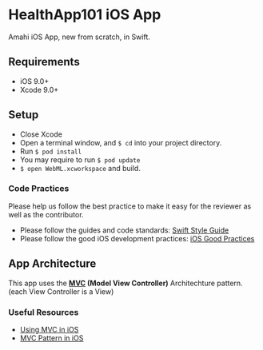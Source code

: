 # HealthApp101 iOS App

Amahi iOS App, new from scratch, in Swift.


## Requirements

- iOS 9.0+
- Xcode 9.0+

## Setup
- Close Xcode
- Open a terminal window, and `$ cd` into your project directory.
- Run `$ pod install`
- You may require to run `$ pod update`
- `$ open WebML.xcworkspace` and build.

### Code Practices
Please help us follow the best practice to make it easy for the reviewer as well as the contributor.
* Please follow the guides and code standards: [Swift Style Guide](https://github.com/linkedin/swift-style-guide)
* Please follow the good iOS development practices: [iOS Good Practices](https://github.com/futurice/ios-good-practices)

## App Architecture

This app uses the **[MVC](https://www.raywenderlich.com/1000705-model-view-controller-mvc-in-ios-a-modern-approach) (Model View Controller)** Architechture pattern. (each View Controller is a View)


### Useful Resources

* [Using MVC in iOS](https://www.raywenderlich.com/1000705-model-view-controller-mvc-in-ios-a-modern-approach)
* [MVC Pattern in iOS](https://developer.apple.com/library/archive/documentation/General/Conceptual/DevPedia-CocoaCore/MVC.html)



